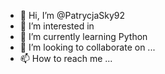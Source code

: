 - 👋 Hi, I’m @PatrycjaSky92
- 👀 I’m interested in 
- 🌱 I’m currently learning Python
- 💞️ I’m looking to collaborate on ...
- 📫 How to reach me ...

<!---
PatrycjaSky92/PatrycjaSky92 is a ✨ special ✨ repository because its `README.md` (this file) appears on your GitHub profile.
You can click the Preview link to take a look at your changes.
--->
